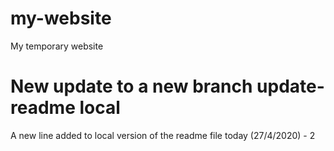 # my-website
My temporary website

# New update to a new branch update-readme local
A new line added to local version of the readme file today (27/4/2020) - 2
